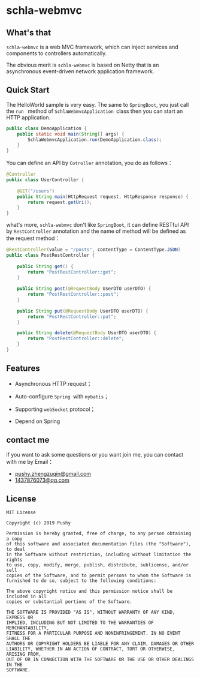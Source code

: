 # schla-webmvc

## What's that

`schla-webmvc` is a web MVC framework, which can inject services and components to controllers automatically.

The obvious merit is `schla-webmvc` is based on Netty that is an asynchronous event-driven network application framework.

## Quick Start

The HelloWorld sample is very easy. The same to `SpringBoot`, you just call the `run ` method of `SchlaWebmvcApplication `class then you can start an HTTP application.

```java
public class DemoApplication {
    public static void main(String[] args) {
        SchlaWebmvcApplication.run(DemoApplication.class);
    }
}
```

You can define an API by `Cotroller`  annotation, you do as follows：

```java
@Controller
public class UserController {
    
    @GET("/users")
    public String main(HttpRequest request, HttpResponse response) {
        return request.getUri();
    }
}
```

what's more, `schla-webmvc` don't like `SpringBoot`, it can define RESTful API by `RestController` annotation and the name of method will be defined as the request method：

```java
@RestController(value = "/posts", contentType = ContentType.JSON)
public class PostRestController {
    
    public String get() {
        return "PostRestController::get";
    }
    
    public String post(@RequestBody UserDTO userDTO) {
        return "PostRestController::post";
    }
    
    public String put(@RequestBody UserDTO userDTO) {
        return "PostRestController::put";
    }

    public String delete(@RequestBody UserDTO userDTO) {
        return "PostRestController::delete";
    }
}
```

## Features

- Asynchronous HTTP request；

- Auto-configure `Spring `with `mybatis`；
- Supporting `webSocket` protocol；
- Depend on Spring

## contact me

if you want to ask some questions or you want join me, you can contact with me by Email：

- pushy.zhengzuqin@gmail.com
- 1437876073@qq.com

## License

```
MIT License

Copyright (c) 2019 Pushy

Permission is hereby granted, free of charge, to any person obtaining a copy
of this software and associated documentation files (the "Software"), to deal
in the Software without restriction, including without limitation the rights
to use, copy, modify, merge, publish, distribute, sublicense, and/or sell
copies of the Software, and to permit persons to whom the Software is
furnished to do so, subject to the following conditions:

The above copyright notice and this permission notice shall be included in all
copies or substantial portions of the Software.

THE SOFTWARE IS PROVIDED "AS IS", WITHOUT WARRANTY OF ANY KIND, EXPRESS OR
IMPLIED, INCLUDING BUT NOT LIMITED TO THE WARRANTIES OF MERCHANTABILITY,
FITNESS FOR A PARTICULAR PURPOSE AND NONINFRINGEMENT. IN NO EVENT SHALL THE
AUTHORS OR COPYRIGHT HOLDERS BE LIABLE FOR ANY CLAIM, DAMAGES OR OTHER
LIABILITY, WHETHER IN AN ACTION OF CONTRACT, TORT OR OTHERWISE, ARISING FROM,
OUT OF OR IN CONNECTION WITH THE SOFTWARE OR THE USE OR OTHER DEALINGS IN THE
SOFTWARE.

```

